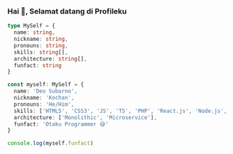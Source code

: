 <!-- <p align="center">
  <img src="https://user-images.githubusercontent.com/69864986/234621338-f3d1f7d4-9cfe-44c3-8dd1-405a39a882b7.jpg" width="100%">
</p> -->

### Hai 👋, Selamat datang di Profileku

```ts
type MySelf = {
  name: string,
  nickname: string,
  pronouns: string,
  skills: string[],
  architecture: string[],
  funfact: string
}

const myself: MySelf = {
  name: 'Deo Subarno',
  nickname: 'Kochan',
  pronouns: 'He/Him',
  skills: ['HTML5', 'CSS3', 'JS', 'TS', 'PHP', 'React.js', 'Node.js', 'Laravel', 'TailwindCSS', 'Bootstrap'],
  architecture: ['Monolithic', 'Microservice'],
  funfact: 'Otaku Programmer 😅'
}

console.log(myself.funfact)
```
